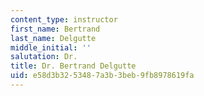 ```yaml
---
content_type: instructor
first_name: Bertrand
last_name: Delgutte
middle_initial: ''
salutation: Dr.
title: Dr. Bertrand Delgutte
uid: e58d3b32-5348-7a3b-3beb-9fb8978619fa
---
```

